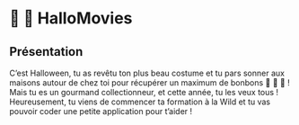 # :jack_o_lantern: :ghost: HalloMovies


## Présentation
C’est Halloween, tu as revêtu ton plus beau costume et tu pars sonner aux maisons autour de chez toi pour récupérer un maximum de bonbons :chocolate_bar: :candy: :lollipop: ! 
Mais tu es un gourmand collectionneur, et cette année, tu les veux tous ! Heureusement, tu viens de commencer ta formation à la Wild et tu vas pouvoir coder une petite application pour t’aider ! 
